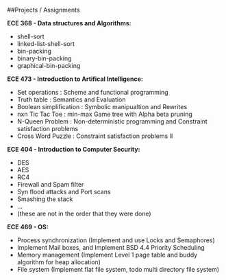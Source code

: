 ##Projects / Assignments

**ECE 368 - Data structures and Algorithms:**

- shell-sort
- linked-list-shell-sort
- bin-packing
- binary-bin-packing
- graphical-bin-packing

**ECE 473 - Introduction to Artifical Intelligence:**

- Set operations : Scheme and functional programming
- Truth table : Semantics and Evaluation
- Boolean simplification : Symbolic manipualtion and Rewrites
- nxn Tic Tac Toe : min-max Game tree with Alpha beta pruning
- N-Queen Problem : Non-deterministic programming and Constraint satisfaction problems
- Cross Word Puzzle : Constraint satisfaction problems II

**ECE 404 -  Introduction to Computer Security:**

- DES
- AES
- RC4
- Firewall and Spam filter
- Syn flood attacks and Port scans
- Smashing the stack
- ...
- (these are not in the order that they were done)

**ECE 469 - OS:**

- Process synchronization (Implement and use Locks and Semaphores)
- Implement Mail boxes, and Implement BSD 4.4 Priority Scheduling
- Memory management  (Implement Level 1 page table and buddy algorithm for heap allocation)
- File system (Implement flat file system, todo multi directory file system) 	

